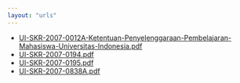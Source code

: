 ```yaml
---
layout: "urls"
---
```

* [UI-SKR-2007-0012A-Ketentuan-Penyelenggaraan-Pembelajaran-Mahasiswa-Universitas-Indonesia.pdf](UI-SKR-2007-0012A-Ketentuan-Penyelenggaraan-Pembelajaran-Mahasiswa-Universitas-Indonesia.pdf)
* [UI-SKR-2007-0194.pdf](UI-SKR-2007-0194.pdf)
* [UI-SKR-2007-0195.pdf](UI-SKR-2007-0195.pdf)
* [UI-SKR-2007-0838A.pdf](UI-SKR-2007-0838A.pdf)
